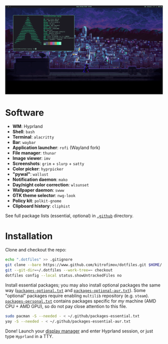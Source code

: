 ![preview](preview.png)

# Software
- **WM**: Hyprland
- **Shell**: `bash`
- **Terminal**: `alacritty`
- **Bar**: `waybar`
- **Application launcher**: `rofi` (Wayland fork)
- **File manager**: `thunar`
- **Image viewer**: `imv`
- **Screenshots**: `grim` + `slurp` + `satty`
- **Color picker**: `hyprpicker`
- **"pywal"**: `wallust`
- **Notification daemon**: `mako`
- **Day/night color correction**: `wlsunset`
- **Wallpaper daemon**: `swww`
- **GTK theme selector**: `nwg-look`
- **Policy kit**: `polkit-gnome`
- **Clipboard history**: `cliphist`

See full package lists (essential, optional) in [`.github`](.github) directory.

# Installation
Clone and checkout the repo:
```bash
echo ".dotfiles" >> .gitignore
git clone --bare https://www.github.com/kitrofimov/dotfiles.git $HOME/.dotfiles
git --git-dir=~/.dotfiles --work-tree=~ checkout
dotfiles config --local status.showUntrackedFiles no
```

Install essential packages; you may also install optional packages the same way ([`packages-optional.txt`](packages-optional.txt) and [`packages-optional-aur.txt`](packages-optional-aur.txt)). Some "optional" packages require enabling `multilib` repository (e.g. `steam`). [`packages-personal.txt`](packages-personal.txt) contains packages specific for *my* machine (AMD CPU + AMD GPU), so do not pay close attention to this file.
```bash
sudo pacman -S --needed - < ~/.github/packages-essential.txt
yay -S --needed - < ~/.github/packages-essential-aur.txt
```

Done! Launch your [display manager](https://wiki.archlinux.org/title/Display_manager) and enter Hyprland session, or just type `Hyprland` in a TTY.
